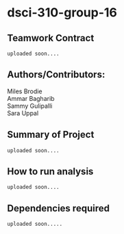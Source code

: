 # dsci-310-group-16

## Teamwork Contract
    uploaded soon....

## Authors/Contributors:

Miles Brodie  
Ammar Bagharib  
Sammy Gulipalli   
Sara Uppal  

## Summary of Project
    uploaded soon....

## How to run analysis
    uploaded soon....
    
## Dependencies required
    uploaded soon.....
